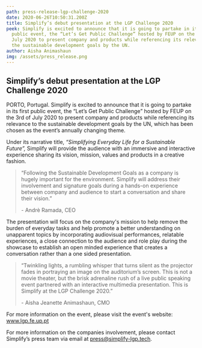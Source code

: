 ```yaml
---
path: press-release-lgp-challenge-2020
date: 2020-06-26T10:50:31.200Z
title: Simplify’s debut presentation at the LGP Challenge 2020
peek: Simplify is excited to announce that it is going to partake in its first
  public event, the “Let’s Get Public Challenge” hosted by FEUP on the 3rd of
  July 2020 to present company and products while referencing its relevance to
  the sustainable development goals by the UN.
author: Aisha Animashaun
img: /assets/press_release.png
---
```

## Simplify’s debut presentation at the LGP Challenge 2020

PORTO, Portugal. Simplify is excited to announce that it is going to partake in its first public event, the “Let’s Get Public Challenge” hosted by FEUP on the 3rd of July 2020 to present company and products while referencing its relevance to the sustainable development goals by the UN, which has been chosen as the event’s annually changing theme.

Under its narrative title, *“Simplifying Everyday Life for a Sustainable Future”,* Simplify will provide the audience with an immersive and interactive experience sharing its vision, mission, values and products in a creative fashion.

> “Following the Sustainable Development Goals as a company is hugely important for the environment. Simplify will address their involvement and signature goals during a hands-on experience between company and audience to start a conversation and share their vision.” 
>
> \- Andrè Ramada, CEO

The presentation will focus on the company's mission to help remove the burden of everyday tasks and help promote a better understanding on unapparent topics by incorporating audiovisual performances, relatable experiences, a close connection to the audience and role play during the showcase to establish an open minded experience that creates a conversation rather than a one sided presentation.

> “Twinkling lights, a rumbling whisper that turns silent as the projector fades in portraying an image on the auditorium’s screen. This is not a movie theater, but the brisk adrenaline rush of a live public speaking event partnered with an interactive multimedia presentation. This is Simplify at the LGP Challenge 2020.” 
>
> \- Aisha Jeanette Animashaun, CMO

For more information on the event, please visit the event's website: [www.lgp.fe.up.pt ](www.lgp.fe.up.pt)

For more information on the companies involvement, please contact Simplify’s press team via email at press@simplify-lgp.tech.